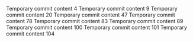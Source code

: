Temporary commit content 4
Temporary commit content 9
Temporary commit content 20
Temporary commit content 47
Temporary commit content 78
Temporary commit content 83
Temporary commit content 89
Temporary commit content 100
Temporary commit content 101
Temporary commit content 104
